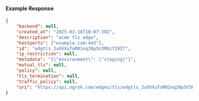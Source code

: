 <!-- Code generated for API Clients. DO NOT EDIT. -->

#### Example Response

```json
{
	"backend": null,
	"created_at": "2025-03-16T10:07:30Z",
	"description": "acme tls edge",
	"hostports": ["example.com:443"],
	"id": "edgtls_2uOVXuToM01nq20p5V3MGzTJ9IT",
	"ip_restriction": null,
	"metadata": "{\"environment\": \"staging\"}",
	"mutual_tls": null,
	"policy": null,
	"tls_termination": null,
	"traffic_policy": null,
	"uri": "https://api.ngrok.com/edges/tls/edgtls_2uOVXuToM01nq20p5V3MGzTJ9IT"
}
```
